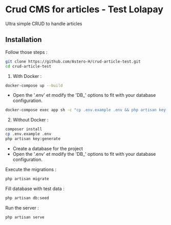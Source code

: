 # Crud CMS for articles - Test Lolapay

Ultra simple CRUD to handle articles

## Installation

Follow those steps :

```bash
git clone https://github.com/Astero-H/crud-article-test.git
cd crud-article-test

```
1) With Docker :

```bash
docker-compose up --build
```
- Open the '.env' et modify the 'DB_' options to fit with your database configuration.

```bash
docker-compose exec app sh -c "cp .env.example .env && php artisan key:generate && php artisan migrate && php artisan db:seed"
```


2) Without Docker :

```bash
composer install
cp .env.example .env
php artisan key:generate

```

- Create a database for the project
- Open the '.env' et modify the 'DB_' options to fit with your database configuration.


Execute the migrations :
```bash
php artisan migrate

```

Fill database with test data :
```bash
php artisan db:seed
```

Run the server : 
```bash
php artisan serve

```

